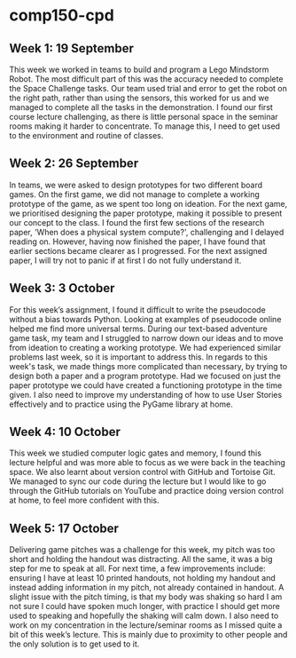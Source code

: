 # comp150-cpd

## Week 1: 19 September
This week we worked in teams to build and program a Lego Mindstorm Robot. The most difficult part of this was the accuracy needed to complete the Space Challenge tasks. Our team used trial and error to get the robot on the right path, rather than using the sensors, this worked for us and we managed to complete all the tasks in the demonstration. I found our first course lecture challenging, as there is little personal space in the seminar rooms making it harder to concentrate. To manage this, I need to get used to the environment and routine of classes.

## Week 2: 26 September
In teams, we were asked to design prototypes for two different board games. On the first game, we did not manage to complete a working prototype of the game, as we spent too long on ideation. For the next game, we prioritised designing the paper prototype, making it possible to present our concept to the class. I found the first few sections of the research paper, 'When does a physical system compute?', challenging and I delayed reading on. However, having now finished the paper, I have found that earlier sections became clearer as I progressed. For the next assigned paper, I will try not to panic if at first I do not fully understand it.

## Week 3: 3 October
For this week’s assignment, I found it difficult to write the pseudocode without a bias towards Python. Looking at examples of pseudocode online helped me find more universal terms. During our text-based adventure game task, my team and I struggled to narrow down our ideas and to move from ideation to creating a working prototype. We had experienced similar problems last week, so it is important to address this. In regards to this week's task, we made things more complicated than necessary, by trying to design both a paper and a program prototype. Had we focused on just the paper prototype we could have created a functioning prototype in the time given. I also need to improve my understanding of how to use User Stories effectively and to practice using the PyGame library at home. 

## Week 4: 10 October
This week we studied computer logic gates and memory, I found this lecture helpful and was more able to focus as we were back in the teaching space. We also learnt about version control with GitHub and Tortoise Git. We managed to sync our code during the lecture but I would like to go through the GitHub tutorials on YouTube and practice doing version control at home, to feel more confident with this.

## Week 5: 17 October
Delivering game pitches was a challenge for this week, my pitch was too short and holding the handout was distracting. All the same, it was a big step for me to speak at all. For next time, a few improvements include: ensuring I have at least 10 printed handouts, not holding my handout and instead adding information in my pitch, not already contained in handout. A slight issue with the pitch timing, is that my body was shaking so hard I am not sure I could have spoken much longer, with practice I should get more used to speaking and hopefully the shaking will calm down. I also need to work on my concentration in the lecture/seminar rooms as I missed quite a bit of this week’s lecture. This is mainly due to proximity to other people and the only solution is to get used to it.
